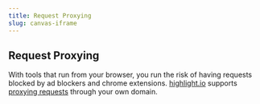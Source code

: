 ```yaml
---
title: Request Proxying
slug: canvas-iframe
---
```


## Request Proxying

With tools that run from your browser, you run the risk of having requests blocked by ad blockers and chrome extensions. [highlight.io](https://highlight.io) supports [proxying requests](../../getting-started/3_client-sdk/7_replay-configuration/proxying-highlight.md) through your own domain.
